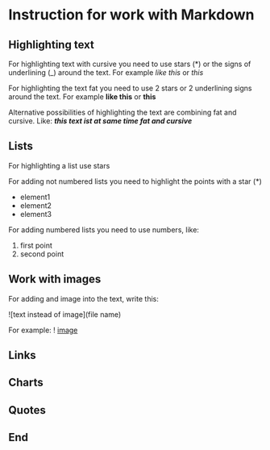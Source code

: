 # Instruction for work with Markdown

## Highlighting text

For highlighting text with cursive you need to use stars (*) or the signs of underlining (_) around the text. For example *like this* or _this_

For highlighting the text fat you need to use 2 stars or 2 underlining signs around the text. For example **like this** or __this__

Alternative possibilities of highlighting the text are combining fat and cursive. Like: _**this text ist at same time fat and cursive**_

## Lists

For highlighting a list use stars

For adding not numbered lists you need to highlight the points with a star (*)

* element1
* element2
* element3

For adding numbered lists you need to use numbers, like:

1. first point
2. second point

## Work with images

For adding and image into the text, write this:

![text instead of image](file name) 

For example:
! [image](Screenshot(5).png)

## Links

## Charts

## Quotes

## End